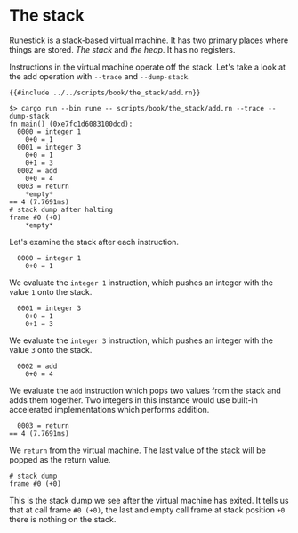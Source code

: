 # The stack

Runestick is a stack-based virtual machine. It has two primary places where
things are stored. *The stack* and *the heap*. It has no registers.

Instructions in the virtual machine operate off the stack. Let's take a look at
the add operation with `--trace` and `--dump-stack`.

```rune
{{#include ../../scripts/book/the_stack/add.rn}}
```

```text
$> cargo run --bin rune -- scripts/book/the_stack/add.rn --trace --dump-stack
fn main() (0xe7fc1d6083100dcd):
  0000 = integer 1
    0+0 = 1
  0001 = integer 3
    0+0 = 1
    0+1 = 3
  0002 = add
    0+0 = 4
  0003 = return
    *empty*
== 4 (7.7691ms)
# stack dump after halting
frame #0 (+0)
    *empty*
```

Let's examine the stack after each instruction.

```text
  0000 = integer 1
    0+0 = 1
```

We evaluate the `integer 1` instruction, which pushes an integer with the value
`1` onto the stack.

```text
  0001 = integer 3
    0+0 = 1
    0+1 = 3
```

We evaluate the `integer 3` instruction, which pushes an integer with the value
`3` onto the stack.

```text
  0002 = add
    0+0 = 4
```

We evaluate the `add` instruction which pops two values from the stack and adds
them together. Two integers in this instance would use built-in accelerated
implementations which performs addition.

```text
  0003 = return
== 4 (7.7691ms)
```

We `return` from the virtual machine. The last value of the stack will be popped
as the return value.

```text
# stack dump
frame #0 (+0)
```

This is the stack dump we see after the virtual machine has exited.
It tells us that at call frame `#0 (+0)`, the last and empty call frame at stack
position `+0` there is nothing on the stack.
